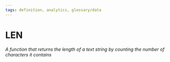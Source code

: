```yaml
---
tags: definition, analytics, glossary/data
---
```

#  LEN
*A function that returns the length of a text string by counting the number of characters it contains*